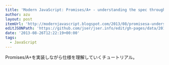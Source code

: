 ```yaml
---
title: 'Modern JavaScript: Promises/A+ - understanding the spec through implementation'
author: azu
layout: post
itemUrl: 'http://modernjavascript.blogspot.com/2013/08/promisesa-understanding-by-doing.html'
editJSONPath: 'https://github.com/jser/jser.info/edit/gh-pages/data/2013/08/index.json'
date: '2013-08-26T12:22:19+00:00'
tags:
  - JavaScript
---
```

Promises/A+を実装しながら仕様を理解していくチュートリアル。

